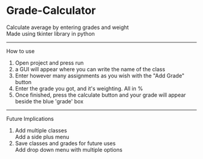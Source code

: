 # Grade-Calculator
Calculate average by entering grades and weight  
Made using tkinter library in python

------------------
How to use
1) Open project and press run
2) a GUI will appear where you can write the name of the class
3) Enter however many assignments as you wish with the "Add Grade" button
4) Enter the grade you got, and it's weighting. All in %
5) Once finished, press the calculate button and your grade will appear beside the blue 'grade' box

------------------
Future Implications
1) Add multiple classes  
  Add a side plus menu
2) Save classes and grades for future uses  
  Add drop down menu with multiple options
